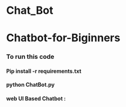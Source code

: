 # Chat_Bot
# Chatbot-for-Biginners

### To run this code
#### Pip install -r requirements.txt
#### python ChatBot.py
#### web UI Based Chatbot :
